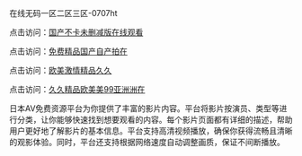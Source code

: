 在线无码一区二区三区-0707ht


点击访问：<a href="https://rtj-3zo.pages.dev/">国产不卡未删减版在线观看</a>

点击访问：<a href="https://cfad.pages.dev/">免费精品国产自产拍在</a>

点击访问：<a href="https://gda-c7m.pages.dev/">欧美激情精品久久</a>

点击访问：<a href="https://gsd-agv.pages.dev/">久久精品欧美美99亚洲洲在</a>

日本AV免费资源平台为你提供了丰富的影片内容。平台将影片按演员、类型等进行分类，让你能够快速找到想要观看的内容。每个影片页面都有详细的描述，帮助用户更好地了解影片的基本信息。平台支持高清视频播放，确保你获得流畅且清晰的观影体验。同时，平台还支持根据网络速度自动调整画质，保证不间断播放。

<span style="display:none;">[Canonical link](https://github.com/hehe20250707/hehe10 ）</span>
